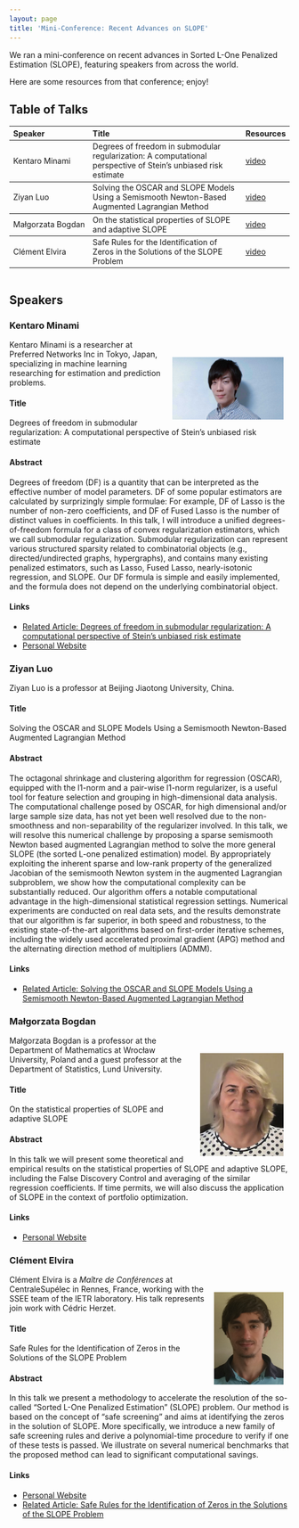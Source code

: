```yaml
---
layout: page
title: 'Mini-Conference: Recent Advances on SLOPE'
---
```


<style>
    .schedule th:nth-child(1)  {white-space: nowrap;}
    .schedule td:nth-child(1)  {white-space: nowrap;}
    .schedule {padding-bottom: 2ex;}
    img {margin: 1.5ex; float: right; align: right; padding-top: 2.5ex;}
</style>

We ran a mini-conference on 
recent advances in Sorted L-One Penalized Estimation (SLOPE), featuring speakers
from across the world.

Here are some resources from that conference; enjoy!

## Table of Talks

<table class = "schedule">
  <thead>
    <tr>
      <th style="text-align: left">Speaker</th>
      <th style="text-align: left">Title</th>
      <th style="text-align: left">Resources</th>
    </tr>
  </thead>
  <tbody>
    <tr>
      <td style="text-align: left">Kentaro Minami</td>
      <td style="text-align: left">
        Degrees of freedom in submodular regularization: A computational perspective of Stein’s unbiased risk estimate
      </td>
      <td style="text-align: left">
        <a href="https://youtu.be/IZ94TiMnCAM">video</a>
      </td>
    </tr>
  </tbody>
  <tbody>
    <tr>
      <td style="text-align: left">Ziyan Luo</td>
      <td style="text-align: left">
        Solving the OSCAR and SLOPE Models Using a Semismooth Newton-Based Augmented Lagrangian Method
      </td>
      <td style="text-align: left">
        <a href="https://youtu.be/chEdRUx_7vI">video</a>
      </td>
    </tr>
  </tbody>
  <tbody>
    <tr>
      <td style="text-align: left">Małgorzata Bogdan</td>
      <td style="text-align: left">On the statistical properties of SLOPE and adaptive SLOPE</td>
      <td style="text-align: left">
        <a href="https://youtu.be/ZPjwOVpneF0">video</a>
      </td>
    </tr>
  </tbody>
  <tbody>
    <tr>
      <td style="text-align: left">Clément Elvira</td>
      <td style="text-align: left">
        Safe Rules for the Identification of Zeros in the Solutions of the SLOPE Problem
      </td>
      <td style="text-align: left">
        <a href="https://youtu.be/KVpQf24VWIc">video</a>
      </td>
    </tr>
  </tbody>
</table>

## Speakers

### Kentaro Minami

<img src="/slope-conference/minami.jpg" align="right" width="200px">

Kentaro Minami is a researcher at Preferred Networks Inc in Tokyo, Japan,
specializing in machine learning researching for estimation and prediction
problems.

#### Title

Degrees of freedom in submodular regularization: A computational perspective
of Stein’s unbiased risk estimate

#### Abstract

Degrees of freedom (DF) is a quantity that can be interpreted as the effective
number of model parameters. DF of some popular estimators are calculated by
surprizingly simple formulae: For example, DF of Lasso is the number of non-zero
coefficients, and DF of Fused Lasso is the number of distinct values in
coefficients. In this talk, I will introduce a unified degrees-of-freedom
formula for a class of convex regularization estimators, which we call
submodular regularization. Submodular regularization can represent various
structured sparsity related to combinatorial objects (e.g., directed/undirected
graphs, hypergraphs), and contains many existing penalized estimators, such as
Lasso, Fused Lasso, nearly-isotonic regression, and SLOPE. Our DF formula is
simple and easily implemented, and the formula does not depend on the underlying
combinatorial object.

#### Links

- [Related Article: Degrees of freedom in submodular regularization: A
  computational perspective of Stein’s unbiased risk
  estimate](https://doi.org/10.1016/j.jmva.2019.104546)
- [Personal Website](https://sites.google.com/site/ktrmnm1991/home)

### Ziyan Luo

Ziyan Luo is a professor at Beijing Jiaotong University, China.

#### Title

Solving the OSCAR and SLOPE Models Using a Semismooth Newton-Based Augmented
Lagrangian Method

#### Abstract

The octagonal shrinkage and clustering algorithm for regression (OSCAR),
equipped with the l1-norm and a pair-wise l1-norm regularizer, is a useful tool
for feature selection and grouping in high-dimensional data analysis. The
computational challenge posed by OSCAR, for high dimensional and/or large sample
size data, has not yet been well resolved due to the non-smoothness and
non-separability of the regularizer involved. In this talk, we will resolve this
numerical challenge by proposing a sparse semismooth Newton based augmented
Lagrangian method to solve the more general SLOPE (the sorted L-one penalized
estimation) model. By appropriately exploiting the inherent sparse and low-rank
property of the generalized Jacobian of the semismooth Newton system in the
augmented Lagrangian subproblem, we show how the computational complexity can be
substantially reduced. Our algorithm offers a notable computational advantage in
the high-dimensional statistical regression settings. Numerical experiments are
conducted on real data sets, and the results demonstrate that our algorithm is
far superior, in both speed and robustness, to the existing state-of-the-art
algorithms based on first-order iterative schemes, including the widely used
accelerated proximal gradient (APG) method and the alternating direction method
of multipliers (ADMM).

#### Links

- [Related Article: Solving the OSCAR and SLOPE Models Using a Semismooth
  Newton-Based Augmented Lagrangian Method](https://arxiv.org/abs/1803.10740)

### Małgorzata Bogdan

<img src="/slope-conference/bogdan.jpg" width="150px">

Małgorzata Bogdan is a professor at the Department of Mathematics at Wrocław
University, Poland and a guest professor at the Department of Statistics,
Lund University.

#### Title

On the statistical properties of SLOPE and adaptive SLOPE

#### Abstract

In this talk we will present some theoretical and empirical results on the
statistical properties of SLOPE and adaptive SLOPE, including the False
Discovery Control and averaging of the similar regression coefficients. If time
permits, we will also discuss the application of SLOPE in the context of
portfolio optimization.

#### Links

- [Personal Website](http://www.math.uni.wroc.pl/~mbogdan/)

### Clément Elvira

<img src="/slope-conference/elvira.jpg" width="125px">

Clément Elvira is a _Maître de Conférences_ at CentraleSupélec in Rennes,
France, working with the SSEE team of the IETR laboratory. His talk
represents join work with Cédric Herzet.

#### Title

Safe Rules for the Identification of Zeros in the Solutions of the SLOPE Problem

#### Abstract

In this talk we present a methodology to accelerate the resolution of the
so-called “Sorted L-One Penalized Estimation” (SLOPE) problem. Our method is
based on the concept of “safe screening” and aims at identifying the zeros in
the solution of SLOPE. More specifically, we introduce a new family of safe
screening rules and derive a polynomial-time procedure to verify if one of these
tests is passed. We illustrate on several numerical benchmarks that the proposed
method can lead to significant computational savings.

#### Links

- [Personal Website](https://c-elvira.github.io/)
- [Related Article: Safe Rules for the Identification of Zeros in the Solutions
  of the SLOPE Problem](https://arxiv.org/abs/2110.11784)
